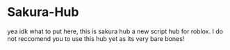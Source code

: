 # Sakura-Hub
yea idk what to put here, this is sakura hub a new script hub for roblox. I do not reccomend you to use this hub yet as its very bare bones!

```lua loadstring(game:HttpGet("https://raw.githubusercontent.com/Essencor/Sakura-Hub/refs/heads/main/Sakura-Hub-Script"))()
